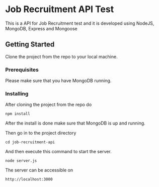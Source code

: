 # Job Recruitment API Test

This is a API for Job Recruitment test and it is developed using NodeJS, MongoDB, Express and Mongoose

## Getting Started

Clone the project from the repo to your local machine.

### Prerequisites

Please make sure that you have MongoDB running.

### Installing

After cloning the project from the repo do

```
npm install
```

After the install is done make sure that MongoDB is up and running.

Then go in to the project directory

```
cd job-recruitment-api
```

And then execute this command to start the server.

```
node server.js
```

The server can be accessible on

```
http://localhost:3000
```

